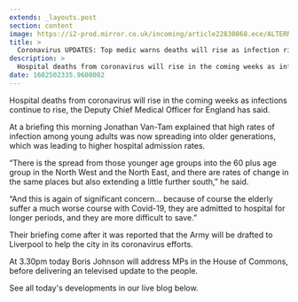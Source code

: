 ```yaml
--- 
extends: _layouts.post 
section: content 
image: https://i2-prod.mirror.co.uk/incoming/article22830868.ece/ALTERNATES/s1200/1_BLP_CHP_aq_469JPG.jpg 
title: > 
  Coronavirus UPDATES: Top medic warns deaths will rise as infection rips through young 
description: > 
  Hospital deaths from coronavirus will rise in the coming weeks as infections continue to rise, the Deputy Chief Medical Officer for England has said.At a briefing this morning Jonathan Van-Tam explained that high rates of infection among young adults was now spreading into older generations, which was leading to higher hospital admission rates.“There is the spread from those younger age groups into the 60 plus age group in the North West and the North East, and there are rates of change in the same places but also extending a little further south,” he said.At 3.30pm today Boris Johnson will address MPs in the House of Commons, before delivering an televised update to the people.See all today's developments in our live blog below. 
date: 1602502335.9608002 
--- 
```

Hospital deaths from coronavirus will rise in the coming weeks as infections continue to rise, the Deputy Chief Medical Officer for England has said.

At a briefing this morning Jonathan Van-Tam explained that high rates of infection among young adults was now spreading into older generations, which was leading to higher hospital admission rates.

“There is the spread from those younger age groups into the 60 plus age group in the North West and the North East, and there are rates of change in the same places but also extending a little further south,” he said.

“And this is again of significant concern... because of course the elderly suffer a much worse course with Covid-19, they are admitted to hospital for longer periods, and they are more difficult to save.”

Their briefing come after it was reported that the Army will be drafted to Liverpool to help the city in its coronavirus efforts.

At 3.30pm today Boris Johnson will address MPs in the House of Commons, before delivering an televised update to the people.

See all today's developments in our live blog below.